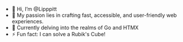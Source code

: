 - 👋 Hi, I’m @Lipppitt
- 👀 My passion lies in crafting fast, accessible, and user-friendly web experiences.
- 🌱 Currently delving into the realms of Go and HTMX 
- ⚡ Fun fact: I can solve a Rubik's Cube!

<!---
Lipppitt/Lipppitt is a ✨ special ✨ repository because its `README.md` (this file) appears on your GitHub profile.
You can click the Preview link to take a look at your changes.
--->
